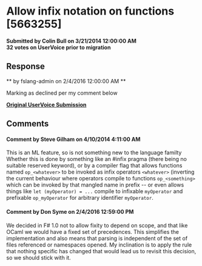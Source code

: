 # Allow infix notation on functions [5663255] #

**Submitted by Colin Bull on 3/21/2014 12:00:00 AM**  
**32 votes on UserVoice prior to migration**  





## Response ##
** by fslang-admin on 2/4/2016 12:00:00 AM **

Marking as declined per my comment below


**[Original UserVoice Submission](https://fslang.uservoice.com/forums/245727-f-language/suggestions/5663255)**


## Comments ##


#### Comment by Steve Gilham on 4/10/2014 4:11:00 AM ####
This is an ML feature, so is not something new to the language familty
Whether this is done by something like an #infix pragma (there being no suitable reserved keyword), or by a compiler flag that allows functions named `op_<whatever>` to be invoked as infix operators `<whatever>` (inverting the current behaviour where operators compile to functions `op_<something>` which can be invoked by that mangled name in prefix -- or even allows things like `let (myOperator) = ...` compile to infixable `myOperator` and prefixable `op_myOperator` for arbitrary identifier `myOperator`.


#### Comment by Don Syme on 2/4/2016 12:59:00 PM ####
We decided in F# 1.0 not to allow fixity to depend on scope, and that like OCaml we would have a fixed set of precedences. This simplifies the implementation and also means that parsing is independent of the set of files referenced or namespaces opened.
My inclination is to apply the rule that nothing specific has changed that would lead us to revisit this decision, so we should stick with it.

